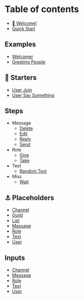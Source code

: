 # Table of contents

* [👋 Welcome!](README.md)
* [Quick Start](quick-start.md)

## Examples
* [ Welcomer](examples/memberJoin.md)
* [ Greeting People](examples/userText.md)
## 🚀 Starters
  * [User Join](starters/memberJoin.md)
  * [User Say Something](starters/userText.md)
## Steps
* Message
    * [Delete](steps/deletemessage.md)
    * [Edit](steps/editmessage.md)
    * [Reply](steps/replymessage.md)
    * [Send](steps/sendmessage.md)
* Role
    * [Give](steps/giverole.md)
    * [Take](steps/takerole.md)
* Text
    * [Random Text](steps/randomtext.md)
* Misc
    * [Wait](steps/wait.md)
## ⚓ Placeholders
* [Channel](placeholders/channel.md)
* [Guild](placeholders/guild.md)
* [List](placeholders/list.md)
* [Message](placeholders/message.md)
* [Role](placeholders/role.md)
* [Text](placeholders/text.md)
* [User](placeholders/user.md)
## Inputs
* [ Channel](inputs/channel.md)
* [ Message](inputs/message.md)
* [ Role](inputs/role.md)
* [ Text](inputs/text.md)
* [ User](inputs/user.md)